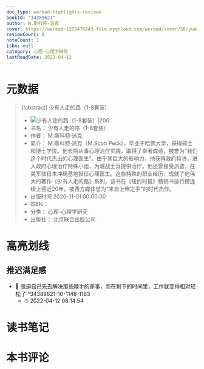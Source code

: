 ```yaml
---
doc_type: weread-highlights-reviews
bookId: "34389621"
author: M.斯科特·派克
cover: https://weread-1258476243.file.myqcloud.com/weread/cover/58/yuewen_34389621/t7_yuewen_343896211678699158.jpg
reviewCount: 0
noteCount: 1
isbn: null
category: 心理-心理学研究
lastReadDate: 2022-04-12
---
```

# 元数据
> [!abstract] 少有人走的路（1-8套装）
> - ![ 少有人走的路（1-8套装）|200](https://weread-1258476243.file.myqcloud.com/weread/cover/58/yuewen_34389621/t7_yuewen_343896211678699158.jpg)
> - 书名： 少有人走的路（1-8套装）
> - 作者： M.斯科特·派克
> - 简介： M.斯科特·派克（M.Scott Peck），毕业于哈佛大学，获得硕士和博士学位。他长期从事心理治疗实践，取得了卓著成绩，被誉为“我们这个时代杰出的心理医生”。由于其巨大的影响力，他获得政府特许，进入政府心理治疗特殊小组，为越战士兵提供治疗。他还曾接受派遣，在美军驻日本冲绳基地担任心理医生。这些特殊的职业经历，成就了他伟大的著作《少有人走的路》系列，该书在《纽约时报》畅销书排行榜连续上榜近20年，被西方媒体誉为“来自上帝之手”的时代杰作。
> - 出版时间 2020-11-01 00:00:00
> - ISBN： 
> - 分类： 心理-心理学研究
> - 出版社： 北京联合出版公司

# 高亮划线

## 推迟满足感


- 📌 强迫自己先去解决那些棘手的差事，而在剩下的时间里，工作就变得相对轻松了 ^34389621-10-1148-1183
    - ⏱ 2022-04-12 08:14:54 
# 读书笔记

# 本书评论
